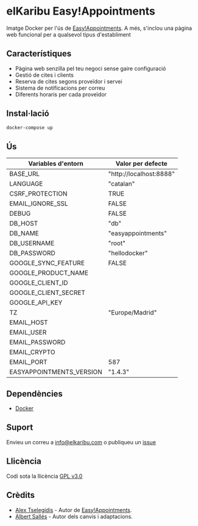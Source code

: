 # elKaribu Easy!Appointments

Imatge Docker per l'ús de [Easy!Appointments](https://easyappointments.org/). A més, s'inclou una pàgina web funcional per a 
qualsevol tipus d'establiment

## Característiques

* Pàgina web senzilla pel teu negoci sense gaire configuració
* Gestió de cites i clients
* Reserva de cites segons proveïdor i servei
* Sistema de notificacions per correu
* Diferents horaris per cada proveïdor

## Instal·lació

```sh
docker-compose up
```

## Ús

| Variables d'entorn         | Valor per defecte       |
| -------------------------- | ----------------------- |
| BASE_URL                   | "http://localhost:8888" |
| LANGUAGE                   | "catalan"               |
| CSRF_PROTECTION            | TRUE                    |
| EMAIL_IGNORE_SSL           | FALSE                   |
| DEBUG                      | FALSE                   |
| DB_HOST                    | "db"                    |
| DB_NAME                    | "easyappointments"      |
| DB_USERNAME                | "root"                  |
| DB_PASSWORD                | "hellodocker"           |
| GOOGLE_SYNC_FEATURE        | FALSE                   |
| GOOGLE_PRODUCT_NAME        |                         |
| GOOGLE_CLIENT_ID           |                         |
| GOOGLE_CLIENT_SECRET       |                         |
| GOOGLE_API_KEY             |                         |
| TZ                         | "Europe/Madrid"         |
| EMAIL_HOST                 |                         |
| EMAIL_USER                 |                         |
| EMAIL_PASSWORD             |                         |
| EMAIL_CRYPTO               |                         |
| EMAIL_PORT                 | 587                     |
| EASYAPPOINTMENTS_VERSION   | "1.4.3"                 |


## Dependències

* [Docker](https://www.docker.com/)

## Suport

Envieu un correu a [info@elkaribu.com](mailto:info@elkaribu.com) o publiqueu un [issue](https://github.com/elkaribu/easyappointments/issues/new)

## Llicència

Codi sota la llicència [GPL v3.0](https://www.gnu.org/licenses/gpl-3.0.en.html)


## Crèdits

* [Alex Tselegidis](https://alextselegidis.com/) - Autor de [Easy!Appointments](https://easyappointments.org/).
* [Albert Sallés](https://github.com/albertsalles4) - Autor dels canvis i adaptacions.

